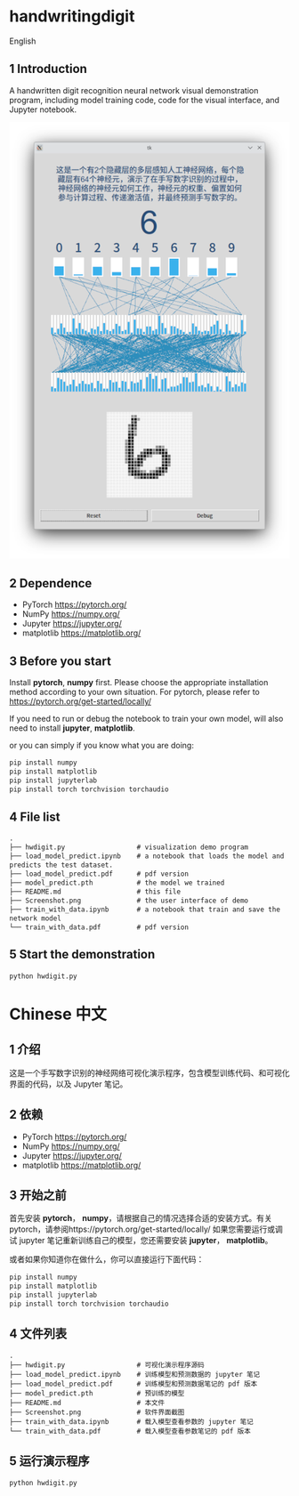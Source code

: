# handwritingdigit

English

## 1 Introduction
A handwritten digit recognition neural network visual demonstration program, including model training code, code for the visual interface, and Jupyter notebook.

![UI](Screenshot.png)

## 2 Dependence
* PyTorch https://pytorch.org/
* NumPy https://numpy.org/
* Jupyter https://jupyter.org/
* matplotlib https://matplotlib.org/

## 3 Before you start 
Install **pytorch**, **numpy** first. Please choose the appropriate installation method according to your own situation. For pytorch, please refer to https://pytorch.org/get-started/locally/ 

If you need to run or debug the notebook to train your own model, will also need to install **jupyter**, **matplotlib**.

or you can simply if you know what you are doing:
```
pip install numpy
pip install matplotlib
pip install jupyterlab
pip install torch torchvision torchaudio
```

## 4 File list

```
.
├── hwdigit.py                  # visualization demo program
├── load_model_predict.ipynb    # a notebook that loads the model and predicts the test dataset.
├── load_model_predict.pdf      # pdf version
├── model_predict.pth           # the model we trained
├── README.md                   # this file
├── Screenshot.png              # the user interface of demo
├── train_with_data.ipynb       # a notebook that train and save the network model
└── train_with_data.pdf         # pdf version
```

## 5 Start the demonstration
```
python hwdigit.py 
```


# Chinese 中文

## 1 介绍
这是一个手写数字识别的神经网络可视化演示程序，包含模型训练代码、和可视化界面的代码，以及 Jupyter 笔记。

## 2 依赖
* PyTorch https://pytorch.org/
* NumPy https://numpy.org/
* Jupyter https://jupyter.org/
* matplotlib https://matplotlib.org/

## 3 开始之前 
首先安装 **pytorch**， **numpy**，请根据自己的情况选择合适的安装方式。有关pytorch，请参阅https://pytorch.org/get-started/locally/
如果您需要运行或调试 jupyter 笔记重新训练自己的模型，您还需要安装 **jupyter**， **matplotlib**。

或者如果你知道你在做什么，你可以直接运行下面代码：
```
pip install numpy
pip install matplotlib
pip install jupyterlab
pip install torch torchvision torchaudio
```

## 4 文件列表

```
.
├── hwdigit.py                  # 可视化演示程序源码
├── load_model_predict.ipynb    # 训练模型和预测数据的 jupyter 笔记
├── load_model_predict.pdf      # 训练模型和预测数据笔记的 pdf 版本
├── model_predict.pth           # 预训练的模型
├── README.md                   # 本文件
├── Screenshot.png              # 软件界面截图
├── train_with_data.ipynb       # 载入模型查看参数的 jupyter 笔记
└── train_with_data.pdf         # 载入模型查看参数笔记的 pdf 版本
```

## 5 运行演示程序
```
python hwdigit.py 
```
